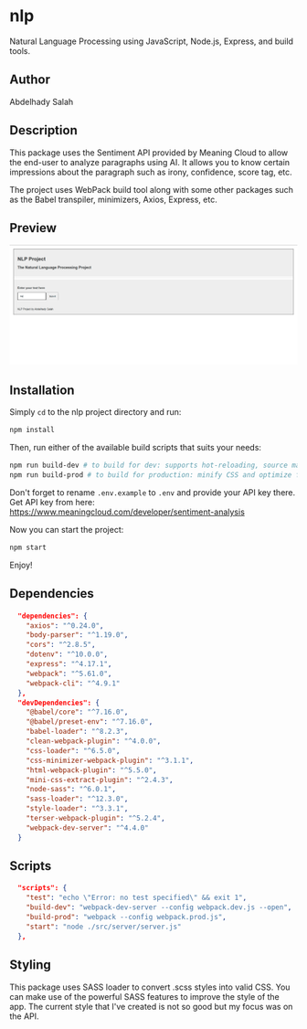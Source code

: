 # nlp

Natural Language Processing using JavaScript, Node.js, Express, and build tools.

## Author

Abdelhady Salah

## Description

This package uses the Sentiment API provided by Meaning Cloud to allow the end-user to analyze paragraphs using AI. It allows you to know certain impressions about the paragraph such as irony, confidence, score tag, etc.

The project uses WebPack build tool along with some other packages such as the Babel transpiler, minimizers, Axios, Express, etc.

## Preview

![NLP Project Preview](./preview/project-nlp-preview)

## Installation

Simply `cd` to the nlp project directory and run:
```sh
npm install
```

Then, run either of the available build scripts that suits your needs:
```sh
npm run build-dev # to build for dev: supports hot-reloading, source map and cleaning
npm run build-prod # to build for production: minify CSS and optimize for production
```

Don't forget to rename `.env.example` to `.env` and provide your API key there.
Get API key from here: https://www.meaningcloud.com/developer/sentiment-analysis

Now you can start the project:
```sh
npm start
```

Enjoy!

## Dependencies

```json
  "dependencies": {
    "axios": "^0.24.0",
    "body-parser": "^1.19.0",
    "cors": "^2.8.5",
    "dotenv": "^10.0.0",
    "express": "^4.17.1",
    "webpack": "^5.61.0",
    "webpack-cli": "^4.9.1"
  },
  "devDependencies": {
    "@babel/core": "^7.16.0",
    "@babel/preset-env": "^7.16.0",
    "babel-loader": "^8.2.3",
    "clean-webpack-plugin": "^4.0.0",
    "css-loader": "^6.5.0",
    "css-minimizer-webpack-plugin": "^3.1.1",
    "html-webpack-plugin": "^5.5.0",
    "mini-css-extract-plugin": "^2.4.3",
    "node-sass": "^6.0.1",
    "sass-loader": "^12.3.0",
    "style-loader": "^3.3.1",
    "terser-webpack-plugin": "^5.2.4",
    "webpack-dev-server": "^4.4.0"
  }
```

## Scripts

```json
  "scripts": {
    "test": "echo \"Error: no test specified\" && exit 1",
    "build-dev": "webpack-dev-server --config webpack.dev.js --open",
    "build-prod": "webpack --config webpack.prod.js",
    "start": "node ./src/server/server.js"
  },
```

## Styling

This package uses SASS loader to convert .scss styles into valid CSS. You can make use of the powerful SASS features to improve the style of the app. The current style that I've created is not so good but my focus was on the API.